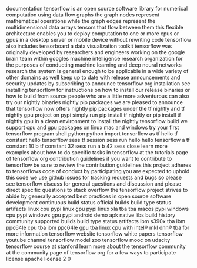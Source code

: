 documentation tensorflow is an open source software library for numerical computation using data flow graphs the graph nodes represent mathematical operations while the graph edges represent the multidimensional data arrays tensors that flow between them this flexible architecture enables you to deploy computation to one or more cpus or gpus in a desktop server or mobile device without rewriting code tensorflow also includes tensorboard a data visualization toolkit tensorflow was originally developed by researchers and engineers working on the google brain team within googles machine intelligence research organization for the purposes of conducting machine learning and deep neural networks research the system is general enough to be applicable in a wide variety of other domains as well keep up to date with release announcements and security updates by subscribing to announce tensorflow org installation see installing tensorflow for instructions on how to install our release binaries or how to build from source people who are a little more adventurous can also try our nightly binaries nightly pip packages we are pleased to announce that tensorflow now offers nightly pip packages under the tf nightly and tf nightly gpu project on pypi simply run pip install tf nightly or pip install tf nightly gpu in a clean environment to install the nightly tensorflow build we support cpu and gpu packages on linux mac and windows try your first tensorflow program shell python python import tensorflow as tf hello tf constant hello tensorflow sess tf session sess run hello hello tensorflow a tf constant 10 b tf constant 32 sess run a b 42 sess close learn more examples about how to do specific tasks in tensorflow at the tutorials page of tensorflow org contribution guidelines if you want to contribute to tensorflow be sure to review the contribution guidelines this project adheres to tensorflows code of conduct by participating you are expected to uphold this code we use github issues for tracking requests and bugs so please see tensorflow discuss for general questions and discussion and please direct specific questions to stack overflow the tensorflow project strives to abide by generally accepted best practices in open source software development continuous build status official builds build type status artifacts linux cpu pypi linux gpu pypi linux xla tba tba macos pypi windows cpu pypi windows gpu pypi android demo apk native libs build history community supported builds build type status artifacts ibm s390x tba ibm ppc64le cpu tba ibm ppc64le gpu tba linux cpu with intel® mkl dnn® tba for more information tensorflow website tensorflow white papers tensorflow youtube channel tensorflow model zoo tensorflow mooc on udacity tensorflow course at stanford learn more about the tensorflow community at the community page of tensorflow org for a few ways to participate license apache license 2 0
